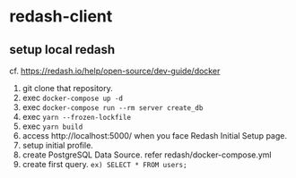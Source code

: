 # redash-client

## setup local redash
cf. https://redash.io/help/open-source/dev-guide/docker

1. git clone that repository.
2. exec `docker-compose up -d`
3. exec `docker-compose run --rm server create_db`
4. exec `yarn --frozen-lockfile`
5. exec `yarn build`
6. access http://localhost:5000/ when you face Redash Initial Setup page.
7. setup initial profile.
8. create PostgreSQL Data Source. refer redash/docker-compose.yml
9. create first query. `ex) SELECT * FROM users;`

